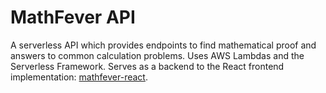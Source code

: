 # MathFever API

A serverless API which provides endpoints to find mathematical proof and answers to common calculation problems. Uses AWS Lambdas and the Serverless Framework. Serves as a backend to the React frontend
implementation: [mathfever-react](https://github.com/ludw1gj/mathfever-react).
